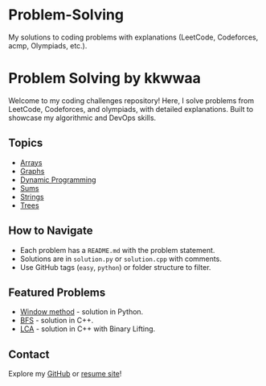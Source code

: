 # Problem-Solving
My solutions to coding problems with explanations (LeetCode, Codeforces, acmp, Olympiads, etc.).

# Problem Solving by kkwwaa

Welcome to my coding challenges repository! Here, I solve problems from LeetCode, Codeforces, and olympiads, with detailed explanations. Built to showcase my algorithmic and DevOps skills.

## Topics
- [Arrays](Arrays/)
- [Graphs](Graphs/)
- [Dynamic Programming](DynamicProgramming/)
- [Sums](Sums/)
- [Strings](Strings/)
- [Trees](Trees/)
  

## How to Navigate
- Each problem has a `README.md` with the problem statement.
- Solutions are in `solution.py` or `solution.cpp` with comments.
- Use GitHub tags (`easy`, `python`) or folder structure to filter.

## Featured Problems
- [Window method](Strings/maximize-the-confusion-of-an-exam) - solution in Python.
- [BFS](https://github.com/kkwwaa/Problem-Solving/blob/main/Graphs/SeaBattle) - solution in C++.
- [LCA](https://github.com/kkwwaa/Problem-Solving/blob/main/Trees/LCA) - solution in C++ with Binary Lifting.

## Contact
Explore my [GitHub](https://github.com/kkwwaa) or [resume site](https://kkwwaa.github.io)!
